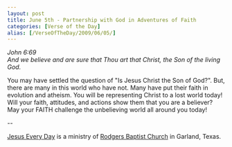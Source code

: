 ```yaml
---
layout: post
title: June 5th - Partnership with God in Adventures of Faith
categories: [Verse of the Day]
alias: [/VerseOfTheDay/2009/06/05/]
---
```


_John 6:69  
And we believe and are sure that Thou art that Christ, the Son of
the living God._

You may have settled the question of "Is Jesus Christ the Son of
God?". But, there are many in this world who have not. Many have put
their faith in evolution and atheism. You will be representing Christ
to a lost world today! Will your faith, attitudes, and actions show
them that you are a believer? May your FAITH challenge the
unbelieving world all around you today!

 --

<a href=http://jesuseveryday.net>Jesus Every Day</a> is a ministry of <a href=http://rodgersbaptist.net>Rodgers Baptist Church</a> in Garland, Texas.
